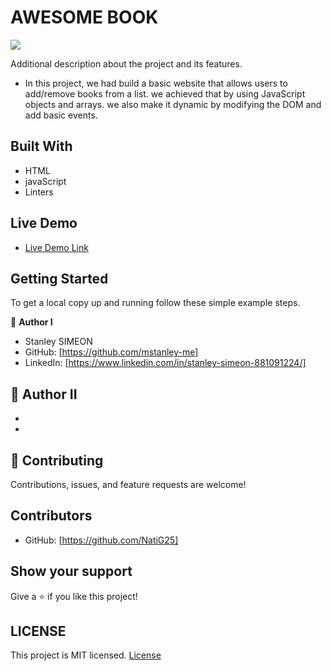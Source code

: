 # AWESOME BOOK

![](https://img.shields.io/badge/Microverse-blueviolet)

Additional description about the project and its features.

- In this project, we had build a basic website that allows users to add/remove books from a list. we achieved that by using JavaScript objects and arrays. we also make it dynamic by modifying the DOM and add basic events.
## Built With

- HTML 
- javaScript
- Linters

## Live Demo

- [Live Demo Link](https://mstanley-me.github.io/StanleyCapstone/)


## Getting Started

To get a local copy up and running follow these simple example steps.

👤 **Author I**
- Stanley SIMEON
- GitHub: [https://github.com/mstanley-me]
- LinkedIn: [https://www.linkedin.com/in/stanley-simeon-881091224/]


👤 **Author II**
- 
- 
- 

## 🤝 Contributing

Contributions, issues, and feature requests are welcome!

## Contributors
- GitHub: [https://github.com/NatiG25]

## Show your support

Give a ⭐️ if you like this project!
## LICENSE

This project is MIT licensed.
[License](https://github.com/mstanley-me/awesomeBook/blob/main/LICENSE)
